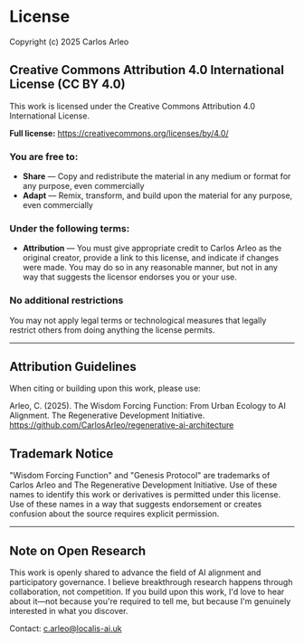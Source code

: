 
# License

Copyright (c) 2025 Carlos Arleo

## Creative Commons Attribution 4.0 International License (CC BY 4.0)

This work is licensed under the Creative Commons Attribution 4.0 International License.

**Full license:** https://creativecommons.org/licenses/by/4.0/

### You are free to:

- **Share** — Copy and redistribute the material in any medium or format for any purpose, even commercially
- **Adapt** — Remix, transform, and build upon the material for any purpose, even commercially

### Under the following terms:

- **Attribution** — You must give appropriate credit to Carlos Arleo as the original creator, provide a link to this license, and indicate if changes were made. You may do so in any reasonable manner, but not in any way that suggests the licensor endorses you or your use.

### No additional restrictions

You may not apply legal terms or technological measures that legally restrict others from doing anything the license permits.

---

## Attribution Guidelines

When citing or building upon this work, please use:

Arleo, C. (2025). The Wisdom Forcing Function: From Urban Ecology to AI Alignment.
The Regenerative Development Initiative. https://github.com/CarlosArleo/regenerative-ai-architecture

## Trademark Notice

"Wisdom Forcing Function" and "Genesis Protocol" are trademarks of Carlos Arleo and The Regenerative Development Initiative. Use of these names to identify this work or derivatives is permitted under this license. Use of these names in a way that suggests endorsement or creates confusion about the source requires explicit permission.

---

## Note on Open Research

This work is openly shared to advance the field of AI alignment and participatory governance. I believe breakthrough research happens through collaboration, not competition. If you build upon this work, I'd love to hear about it—not because you're required to tell me, but because I'm genuinely interested in what you discover.

Contact: c.arleo@localis-ai.uk
